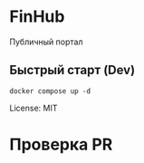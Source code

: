 # FinHub

Публичный портал 

## Быстрый старт (Dev)
```
docker compose up -d
```

License: MIT  
# Проверка PR
